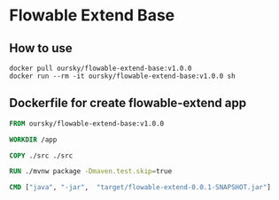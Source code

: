 # Flowable Extend Base

## How to use

```shell
docker pull oursky/flowable-extend-base:v1.0.0
docker run --rm -it oursky/flowable-extend-base:v1.0.0 sh
```

## Dockerfile for create flowable-extend app

```dockerfile
FROM oursky/flowable-extend-base:v1.0.0

WORKDIR /app

COPY ./src ./src

RUN ./mvnw package -Dmaven.test.skip=true

CMD ["java", "-jar",  "target/flowable-extend-0.0.1-SNAPSHOT.jar"]
```

